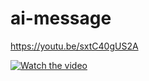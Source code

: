# ai-message

https://youtu.be/sxtC40gUS2A


[![Watch the video](https://i.imgur.com/vKb2F1B.png)](https://youtu.be/sxtC40gUS2A)

